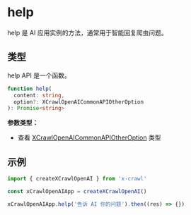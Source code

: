 # help

help 是 AI 应用实例的方法，通常用于智能回复爬虫问题。

## 类型

help API 是一个函数。

```ts
function help(
  content: string,
  option?: XCrawlOpenAICommonAPIOtherOption
): Promise<string>
```

**参数类型：**

- 查看 [XCrawlOpenAICommonAPIOtherOption](/cn/type/crawl-openai-other-config#crawlopenaicommonapiotheroption) 类型

## 示例

```js
import { createXCrawlOpenAI } from 'x-crawl'

const xCrawlOpenAIApp = createXCrawlOpenAI()

xCrawlOpenAIApp.help('告诉 AI 你的问题').then((res) => {})
```
